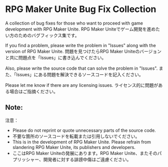 # RPG Maker Unite Bug Fix Collection

A collection of bug fixes for those who want to proceed with game development with RPG Maker Unite.
RPG Maker Uniteでゲーム開発を進めたい方のためのバグフィックス集です。

If you find a problem, please write the problem in "Issues" along with the version of RPG Maker Unite.
問題を見つけたらRPG Maker Uniteのバージョンと共に問題点を「Issues」に書き込んでください。

Also, please write the source code that can solve the problem in "Issues".
また、「Issues」にある問題を解決できるソースコードを記入ください。

Please let me know if there are any licensing issues.
ライセンス的に問題がある場合はご指摘ください。


## Note:
注意：
- Please do not reprint or quote unnecessary parts of the source code.
- 不要な箇所のソースコードを転載または引用しないでください。
- This is in the development of RPG Maker Unite. Please refrain from slandering RPG Maker Unite, its publishers and developers.
- ここはRPG Maker Uniteの発展にあります。RPG Maker Unite、またそのパプリッシャー、開発者に対する誹謗中傷はご遠慮ください。